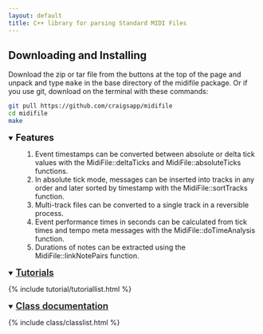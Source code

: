 ```yaml
---
layout: default
title: C++ library for parsing Standard MIDI Files
---
```


<h2> Downloading and Installing </h2>

Download the zip or tar file from the buttons at the top of the page
and unpack and type <tt>make</tt> in the base directory of the midifile 
package.  Or if you use git, download on the terminal with these commands:

``` bash
git pull https://github.com/craigsapp/midifile
cd midifile
make
```
<!-- FEATURE LIST ------------------------------------------------- -->

<details open>
<summary style="outline:none;">
   <span style="color:#000; font-weight:600; font-size:130%;">Features</span>
</summary>

<ol style="margin-left:30px;">
<li> Event timestamps can be converted between absolute 
     or delta tick values with the
         <span class="function-link">MidiFile::deltaTicks</span>
     and
         <span class="function-link">MidiFile::absoluteTicks</span>
     functions.

<li> In absolute tick mode, messages can be inserted into tracks
     in any order and later sorted by timestamp with the
         <span class="function-link">MidiFile::sortTracks</span>
     function.
<li> Multi-track files can be converted to a single track in a
     reversible process.
<li> Event performance times in seconds can be calculated from
     tick times and tempo meta messages with the
         <span class="function-link">MidiFile::doTimeAnalysis</span>
     function.
<li> Durations of notes can be extracted using the
        <span class="function-link">MidiFile::linkNotePairs</span>
     function.
</ol>


</details>


<!-- TUTORIAL LIST ------------------------------------------------- -->

<details open>
<summary style="outline:none;">
   <span style="font-weight:600; font-size:130%;"><a href="tutorial">Tutorials</a></span>
</summary>

{% include tutorial/tutoriallist.html %}

</details>

<!-- CLASS LIST ---------------------------------------------------- -->

<details open>
<summary style="outline:none;">
   <span style="font-weight:600; font-size:130%;"><a href="class">Class documentation</a></span>
</summary>

<script>
window.addEventListener('load', function(event) {
   var list = document.querySelectorAll('a');
   for (var i=0; i<list.length; i++) {
      var attrib = list[i].getAttribute('href');
      if (attrib.match(/^Binasc/)) {
         list[i].setAttribute('href', 'class/' + attrib);
      } else if (attrib.match(/^Options/)) {
         list[i].setAttribute('href', 'class/' + attrib);
      } else if (attrib.match(/^MidiMessage/)) {
         list[i].setAttribute('href', 'class/' + attrib);
      } else if (attrib.match(/^MidiEvent/)) {
         list[i].setAttribute('href', 'class/' + attrib);
      } else if (attrib.match(/^MidiEventList/)) {
         list[i].setAttribute('href', 'class/' + attrib);
      } else if (attrib.match(/^MidiFile/)) {
         list[i].setAttribute('href', 'class/' + attrib);
      }
   }
});
</script>

{% include class/classlist.html %}

</details>

